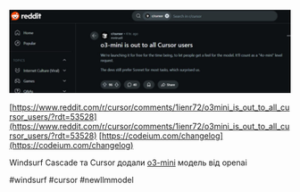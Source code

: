 <!--
date: 2025-02-01T02:21:06
photo: ![Photo](2025-02-01-02-21-06.jpg)
-->


![Photo](2025-02-01-02-21-06.jpg)

[https://www.reddit.com/r/cursor/comments/1ienr72/o3mini_is_out_to_all_cursor_users/?rdt=53528](https://www.reddit.com/r/cursor/comments/1ienr72/o3mini_is_out_to_all_cursor_users/?rdt=53528) [https://codeium.com/changelog](https://codeium.com/changelog) 

Windsurf Cascade та Cursor додали [o3-mini](https://openai.com/index/openai-o3-mini/)  модель від openai


 #windsurf #cursor #newllmmodel